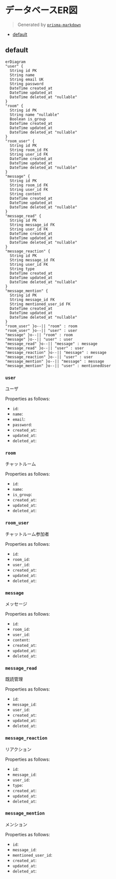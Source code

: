 # データベースER図

> Generated by [`prisma-markdown`](https://github.com/samchon/prisma-markdown)

- [default](#default)

## default

```mermaid
erDiagram
"user" {
  String id PK
  String name
  String email UK
  String password
  DateTime created_at
  DateTime updated_at
  DateTime deleted_at "nullable"
}
"room" {
  String id PK
  String name "nullable"
  Boolean is_group
  DateTime created_at
  DateTime updated_at
  DateTime deleted_at "nullable"
}
"room_user" {
  String id PK
  String room_id FK
  String user_id FK
  DateTime created_at
  DateTime updated_at
  DateTime deleted_at "nullable"
}
"message" {
  String id PK
  String room_id FK
  String user_id FK
  String content
  DateTime created_at
  DateTime updated_at
  DateTime deleted_at "nullable"
}
"message_read" {
  String id PK
  String message_id FK
  String user_id FK
  DateTime created_at
  DateTime updated_at
  DateTime deleted_at "nullable"
}
"message_reaction" {
  String id PK
  String message_id FK
  String user_id FK
  String type
  DateTime created_at
  DateTime updated_at
  DateTime deleted_at "nullable"
}
"message_mention" {
  String id PK
  String message_id FK
  String mentioned_user_id FK
  DateTime created_at
  DateTime updated_at
  DateTime deleted_at "nullable"
}
"room_user" }o--|| "room" : room
"room_user" }o--|| "user" : user
"message" }o--|| "room" : room
"message" }o--|| "user" : user
"message_read" }o--|| "message" : message
"message_read" }o--|| "user" : user
"message_reaction" }o--|| "message" : message
"message_reaction" }o--|| "user" : user
"message_mention" }o--|| "message" : message
"message_mention" }o--|| "user" : mentionedUser
```

### `user`

ユーザ

Properties as follows:

- `id`:
- `name`:
- `email`:
- `password`:
- `created_at`:
- `updated_at`:
- `deleted_at`:

### `room`

チャットルーム

Properties as follows:

- `id`:
- `name`:
- `is_group`:
- `created_at`:
- `updated_at`:
- `deleted_at`:

### `room_user`

チャットルーム参加者

Properties as follows:

- `id`:
- `room_id`:
- `user_id`:
- `created_at`:
- `updated_at`:
- `deleted_at`:

### `message`

メッセージ

Properties as follows:

- `id`:
- `room_id`:
- `user_id`:
- `content`:
- `created_at`:
- `updated_at`:
- `deleted_at`:

### `message_read`

既読管理

Properties as follows:

- `id`:
- `message_id`:
- `user_id`:
- `created_at`:
- `updated_at`:
- `deleted_at`:

### `message_reaction`

リアクション

Properties as follows:

- `id`:
- `message_id`:
- `user_id`:
- `type`:
- `created_at`:
- `updated_at`:
- `deleted_at`:

### `message_mention`

メンション

Properties as follows:

- `id`:
- `message_id`:
- `mentioned_user_id`:
- `created_at`:
- `updated_at`:
- `deleted_at`:
